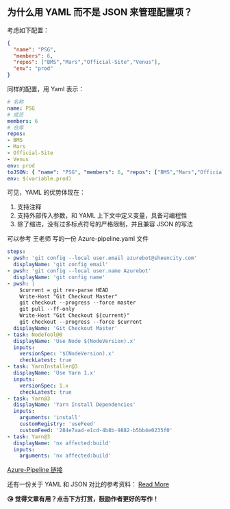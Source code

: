 ## 为什么用 YAML 而不是 JSON 来管理配置项？

考虑如下配置：

```json
{
  "name": "PSG",
  "members": 6,
  "repos": ["BMS","Mars","Official-Site","Venus"],
  "env": "prod"
}
```
同样的配置，用 Yaml 表示：

```yaml
# 名称
name: PSG
# 成员
members: 6
# 仓库
repos:
- BMS
- Mars
- Official-Site
- Venus
env: prod
toJSON: { "name": "PSG", "members": 6, "repos": ["BMS","Mars","Official-Site","Venus"], "env": "prod" }
env: $(variable.prod)

```
可见，YAML 的优势体现在：
1. 支持注释
2. 支持外部传入参数，和 YAML 上下文中定义变量，具备可编程性
3. 除了缩进，没有过多标点符号的严格限制，并且兼容 JSON 的写法

可以参考 王老师 写的一份 Azure-pipeline.yaml 文件

```yaml
steps:
- pwsh: 'git config --local user.email azurebot@sheencity.com'
  displayName: 'git config email'
- pwsh: 'git config --local user.name Azurebot'
  displayName: 'git config name'
- pwsh: |
    $current = git rev-parse HEAD
    Write-Host "Git Checkout Master"
    git checkout --progress --force master
    git pull --ff-only
    Write-Host "Git Checkout ${current}"
    git checkout --progress --force $current
  displayName: 'Git Checkout Master'
- task: NodeTool@0
  displayName: 'Use Node $(NodeVersion).x'
  inputs:
    versionSpec: '$(NodeVersion).x'
    checkLatest: true
- task: YarnInstaller@3
  displayName: 'Use Yarn 1.x'
  inputs:
    versionSpec: 1.x
    checkLatest: true
- task: Yarn@3
  displayName: 'Yarn Install Dependencies'
  inputs:
    arguments: 'install'
    customRegistry: 'useFeed'
    customFeed: '284e7aad-e1cd-4b8b-9882-b5bb4e0235f0'
- task: Yarn@3
  displayName: 'nx affected:build'
  inputs:
    arguments: 'nx affected:build'

```

[Azure-Pipeline 链接](http://dev.corp.sheencity.com/PSG/_git/psg?path=%2F.azure-pipelines%2Ftemplates%2Fbuild.yaml&version=GBdaily-news)

还有一份关于 YAML 和 JSON 对比的参考资料：
[Read More](https://markrichman.com/yaml-for-aws-cloudformation/)


<b>😘 觉得文章有用？点击下方打赏，鼓励作者更好的写作！</b>

